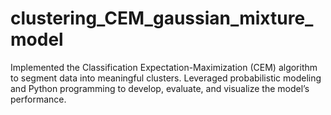 # clustering_CEM_gaussian_mixture_model
Implemented the Classification Expectation-Maximization (CEM) algorithm to segment data into meaningful clusters. Leveraged probabilistic modeling and Python programming to develop, evaluate, and visualize the model’s performance.
